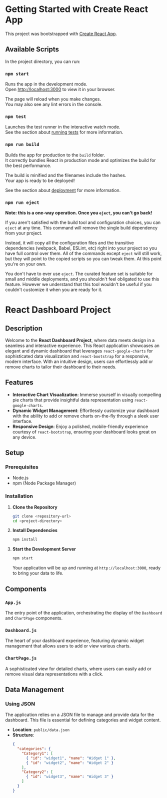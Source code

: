 # Getting Started with Create React App

This project was bootstrapped with [Create React App](https://github.com/facebook/create-react-app).

## Available Scripts

In the project directory, you can run:

### `npm start`

Runs the app in the development mode.\
Open [http://localhost:3000](http://localhost:3000) to view it in your browser.

The page will reload when you make changes.\
You may also see any lint errors in the console.

### `npm test`

Launches the test runner in the interactive watch mode.\
See the section about [running tests](https://facebook.github.io/create-react-app/docs/running-tests) for more information.

### `npm run build`

Builds the app for production to the `build` folder.\
It correctly bundles React in production mode and optimizes the build for the best performance.

The build is minified and the filenames include the hashes.\
Your app is ready to be deployed!

See the section about [deployment](https://facebook.github.io/create-react-app/docs/deployment) for more information.

### `npm run eject`

**Note: this is a one-way operation. Once you `eject`, you can't go back!**

If you aren't satisfied with the build tool and configuration choices, you can `eject` at any time. This command will remove the single build dependency from your project.

Instead, it will copy all the configuration files and the transitive dependencies (webpack, Babel, ESLint, etc) right into your project so you have full control over them. All of the commands except `eject` will still work, but they will point to the copied scripts so you can tweak them. At this point you're on your own.

You don't have to ever use `eject`. The curated feature set is suitable for small and middle deployments, and you shouldn't feel obligated to use this feature. However we understand that this tool wouldn't be useful if you couldn't customize it when you are ready for it.

# React Dashboard Project

## Description

Welcome to the **React Dashboard Project**, where data meets design in a seamless and interactive experience. This React application showcases an elegant and dynamic dashboard that leverages `react-google-charts` for sophisticated data visualization and `react-bootstrap` for a responsive, modern interface. With an intuitive design, users can effortlessly add or remove charts to tailor their dashboard to their needs.

## Features

- **Interactive Chart Visualization**: Immerse yourself in visually compelling pie charts that provide insightful data representation using `react-google-charts`.
- **Dynamic Widget Management**: Effortlessly customize your dashboard with the ability to add or remove charts on-the-fly through a sleek user interface.
- **Responsive Design**: Enjoy a polished, mobile-friendly experience courtesy of `react-bootstrap`, ensuring your dashboard looks great on any device.

## Setup

### Prerequisites

- Node.js
- npm (Node Package Manager)

### Installation

1. **Clone the Repository**

    ```bash
    git clone <repository-url>
    cd <project-directory>
    ```

2. **Install Dependencies**

    ```bash
    npm install
    ```

3. **Start the Development Server**

    ```bash
    npm start
    ```

    Your application will be up and running at `http://localhost:3000`, ready to bring your data to life.

## Components

### `App.js`

The entry point of the application, orchestrating the display of the `Dashboard` and `ChartPage` components.

### `Dashboard.js`

The heart of your dashboard experience, featuring dynamic widget management that allows users to add or view various charts.

### `ChartPage.js`

A sophisticated view for detailed charts, where users can easily add or remove visual data representations with a click.

## Data Management

### Using JSON

The application relies on a JSON file to manage and provide data for the dashboard. This file is essential for defining categories and widget content. 

- **Location**: `public/data.json`
- **Structure**:
  ```json
  {
    "categories": {
      "Category1": [
        { "id": "widget1", "name": "Widget 1" },
        { "id": "widget2", "name": "Widget 2" }
      ],
      "Category2": [
        { "id": "widget3", "name": "Widget 3" }
      ]
    }
  }

